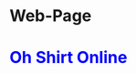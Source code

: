 # Web-Page
<html>
    <head>
        <meta charset="utf-12">
        <h1 style="color:blue;">Oh Shirt Online </h1>
<p style="color:red;"> </p>
   


</html>
